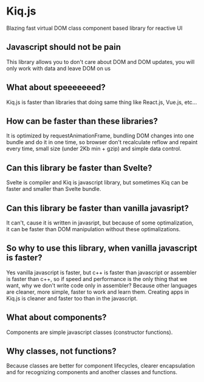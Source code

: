 # Kiq.js
Blazing fast virtual DOM class component based library for reactive UI

## Javascript should not be pain
This library allows you to don't care about DOM and DOM updates, you will only work with data and leave DOM on us

## What about speeeeeeed?
Kiq.js is faster than libraries that doing same thing like React.js, Vue.js, etc...

## How can be faster than these libraries?
It is optimized by requestAnimationFrame, bundling DOM changes into one bundle and do it in one time, so browser don't recalculate reflow and repaint every time, small size (under 2Kb min + gzip) and simple data control.

## Can this library be faster than Svelte?
Svelte is compiler and Kiq is javascript library, but sometimes Kiq can be faster and smaller than Svelte bundle.

## Can this library be faster than vanilla javasript?
It can't, cause it is written in javasript, but because of some optimalization, it can be faster than DOM manipulation without these optimalizations.

## So why to use this library, when vanilla javascript is faster?
Yes vanilla javascript is faster, but c++ is faster than javascript or assembler is faster than c++, so if speed and performance is the only thing that we want, why we don't write code only in assembler? Because other languages are cleaner, more simple, faster to work and learn them. Creating apps in Kiq.js is cleaner and faster too than in the javascript.

## What about components?
Components are simple javascript classes (constructor functions).

## Why classes, not functions?
Because classes are better for component lifecycles, clearer encapsulation and for recognizing components and another classes and functions.

